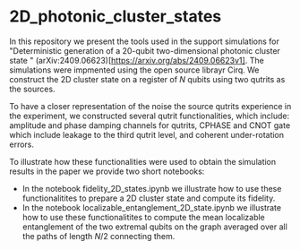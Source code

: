 # 2D_photonic_cluster_states

In this repository we present the tools used in the support simulations for "Deterministic generation of a 20-qubit two-dimensional photonic cluster state
" (arXiv:2409.06623)[https://arxiv.org/abs/2409.06623v1]. 
The simulations were impmented using the open source librayr Cirq. We construct the 2D cluster state on a register of $N$ qubits using two qutrits as the sources. 

To have a closer representation of the noise the source qutrits experience in the experiment, we constructed several qutrit functionalities, which include: amplitude and phase damping channels for qutrits, CPHASE and CNOT gate which include leakage to the third qutrit level, and coherent under-rotation errors.

To illustrate how these functionalities were used to obtain the simulation results in the paper we provide two short notebooks:

 - In the notebook fidelity_2D_states.ipynb we illustrate how to use these functionalitites to prepare a 2D cluster state and compute its fidelity.
 - In the notebook localizable_entanglement_2D_state.ipynb we illustrate how to use these functionalitites to compute the mean localizable entanglement of the two extremal qubits on the graph averaged over all the paths of length $N/2$ connecting them.

